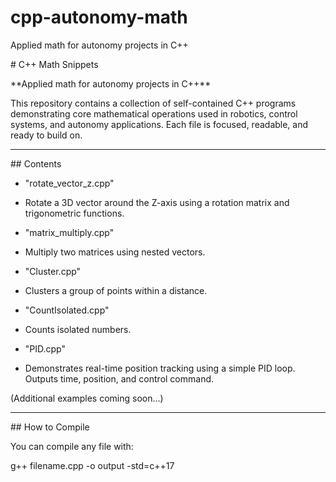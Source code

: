 # cpp-autonomy-math

Applied math for autonomy projects in C++


\# C++ Math Snippets


\*\*Applied math for autonomy projects in C++\*\*


This repository contains a collection of self-contained C++ programs demonstrating core mathematical operations used in robotics, control systems, and autonomy applications. Each file is focused, readable, and ready to build on.


---


\## Contents


* "rotate_vector_z.cpp"

 - Rotate a 3D vector around the Z-axis using a rotation matrix and trigonometric functions.


* "matrix_multiply.cpp"

 - Multiply two matrices using nested vectors.

* "Cluster.cpp"

 - Clusters a group of points within a distance. 

* "CountIsolated.cpp"
 - Counts isolated numbers.

* "PID.cpp"
 - Demonstrates real-time position tracking using a simple PID loop. Outputs time, position, and control command.

(Additional examples coming soon...)


---


\##  How to Compile


You can compile any file with:

g++ filename.cpp -o output -std=c++17